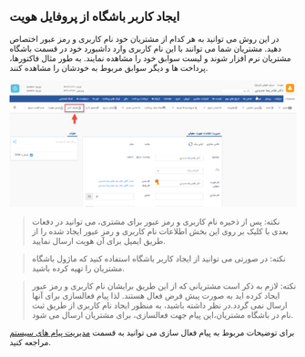 ##   ایجاد کاربر باشگاه از پروفایل هویت



در این روش می توانید به هر کدام از مشتریان خود نام کاربری و رمز عبور اختصاص دهید. مشتریان شما می توانند با این نام کاربری وارد داشبورد خود در قسمت باشگاه مشتریان نرم افزار شوند و لیست سوابق خود را مشاهده نمایند. به طور مثال فاکتورها، پرداخت ها و دیگر سوابق مربوط به خودشان را مشاهده کنند.

![ijad karbar](tarifkarbar.png)

> نکته: پس از ذخیره نام کاربری و رمز عبور برای مشتری، می توانید در دفعات بعدی با کلیک بر روی این بخش اطلاعات نام کاربری و رمز عبور ایجاد شده را از طریق ایمیل برای آن هویت ارسال نمایید.

> نکته: در صورتی می توانید از ایجاد کاربر باشگاه استفاده کنید که ماژول باشگاه مشتریان را تهیه کرده باشید.

> نکته: لازم به ذکر است مشتریانی که از این طریق برایشان نام کاربری و رمز عبور ایجاد کرده اید به صورت پیش فرض فعال هستند. لذا پیام فعالسازی برای آنها ارسال نمی گردد.در نظر داشته باشید، به منظور ایجاد نام کاربری از طریق ثبت نام در باشگاه مشتریان،این پیام جهت فعالسازی، برای مشتریان ارسال می شود.

برای توضیحات مربوط به پیام فعال سازی می توانید به قسمت [مدیریت پیام های سیستم](https://github.com/1stco/PayamGostarDocs/blob/master/help2.5.4/Basic-Information/Manage-system-messages/Manage-system-messages.md)
 مراجعه کنید.
